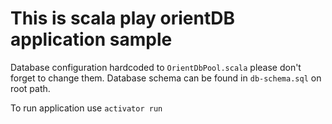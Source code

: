 This is scala play orientDB application sample
=================================

Database configuration hardcoded to `OrientDbPool.scala` please don't forget to change them. Database schema can be found in `db-schema.sql` on root path.

To run application use `activator run`
